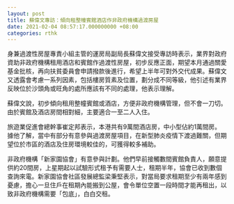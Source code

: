 ```yaml
---
layout: post
title: 蘇偉文專訪：傾向租整幢賓館酒店作非政府機構過渡房屋
date: 2021-02-04 08:57:17.000000000 +08:00
categories: rthk
---
```


身兼過渡性房屋專責小組主管的運房局副局長蘇偉文接受專訪時表示，業界對政府資助非政府機構租用酒店和賓館作過渡性房屋，初步反應正面，期望本月通過關愛基金批核，再向扶貧委員會申請撥款後進行，希望上半年可對外交代成果。蘇偉文又透露會考慮一系列因素，包括樓房質素及位置，劃分成不同等級，他引述有業界反映位於沙頭角或旺角的處所應該有不同的處理，他表示理解。

蘇偉文說，初步傾向租用整幢賓館或酒店，方便非政府機構管理，但不會一刀切。由於賓館及酒店房間相對細，主要適合一至二人入住。

旅遊業促進會總幹事崔定邦表示，本港共有9萬間酒店房，中小型佔約1萬間房。據他了解，當中有部分有意參與過渡房屋項目，在新型肺炎疫情下渡過難關，但期望位於市區的酒店及住房環境較佳的，可獲得較多補助。

非政府機構「新家園協會」有意參與計劃。他們早前接觸數間賓館負責人，願意提供約20間房，上星期起以試驗形式租予有需要人士，租期半年，協會已收到數個查詢來電。新家園協會社區發展總監梁秉堅表示，對當局要求租期至少有兩年感到憂慮，擔心一旦住戶在租期內能搬到公屋，會令單位空置一段時間才能再租出，以致非政府機構需要「包底」，白白交租。

